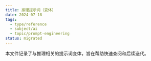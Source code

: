 ```yaml
---
title: 推理提示词（变体）
date: 2024-07-18
tags:
  - type/reference
  - subject/ai
  - topic/prompt-engineering
status: migrated
---
```


本文件记录了与推理相关的提示词变体，旨在帮助快速查阅和后续迭代。 